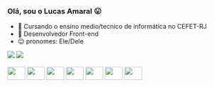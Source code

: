 ### Olá, sou o Lucas Amaral 😛


- 🌱 Cursando o ensino medio/tecnico de informática no CEFET-RJ
- 🎨 Desenvolvedor Front-end
- 😉  pronomes: Ele/Dele


<div>
    <img heigth="180em" src="https://github-readme-stats.vercel.app/api?username=LucasLimaAmaral&theme=onedark">
    <img heigth="180em" src="https://github-readme-stats.vercel.app/api/top-langs/?username=LucasLimaAmaral&theme=onedark">
</div>

<div style="display: inline-block"><br>
    <img aling="center" height="30" width="40" alt="" src="https://cdn.jsdelivr.net/gh/devicons/devicon/icons/html5/html5-original.svg">
    <img aling="center" height="30" width="40" alt="" src="https://cdn.jsdelivr.net/gh/devicons/devicon/icons/css3/css3-original.svg">
    <img aling="center" height="30" width="40" alt="" src="https://cdn.jsdelivr.net/gh/devicons/devicon/icons/javascript/javascript-original.svg">
    <img aling="center" height="30" width="40" alt="" src="https://cdn.jsdelivr.net/gh/devicons/devicon/icons/python/python-original.svg">
    <img aling="center" height="30" width="40" alt="" src="https://cdn.jsdelivr.net/gh/devicons/devicon/icons/c/c-original.svg">
    <img aling="center" height="30" width="40" alt="" src="https://cdn.jsdelivr.net/gh/devicons/devicon/icons/postgresql/postgresql-original.svg">
    <img aling="center" height="30" width="40" alt="" src="https://cdn.jsdelivr.net/gh/devicons/devicon/icons/java/java-plain.svg">
</div>
